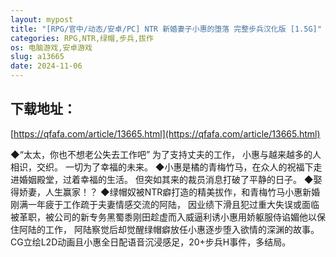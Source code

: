 ```yaml
---
layout: mypost
title: "[RPG/官中/动态/安卓/PC] NTR 新婚妻子小惠的堕落 完整步兵汉化版 [1.5G]"
categories: RPG,NTR,绿帽,步兵,拔作
os: 电脑游戏,安卓游戏
slug: a13665
date: 2024-11-06
---
```


## 下载地址：

[https://qfafa.com/article/13665.html](https://qfafa.com/article/13665.html)

◆“太太，你也不想老公失去工作吧” 为了支持丈夫的工作， 小惠与越来越多的人相识，交织。 一切为了幸福的未来。
◆小惠是橘的青梅竹马，在众人的祝福下走进婚姻殿堂，过着幸福的生活。 但突如其来的裁员消息打破了平静的日子。
◆娶得娇妻，人生赢家！？
◆绿帽奴被NTR癖打造的精美拔作，和青梅竹马小惠新婚刚满一年疲于工作疏于夫妻情感交流的阿陆，
因业绩下滑且犯过重大失误或面临被革职，被公司的新专务黑蜀黍刚田趁虚而入威逼利诱小惠用娇躯服侍谄媚他以保住阿陆的工作，
阿陆察觉后却觉醒绿帽癖放任小惠逐步堕入欲情的深渊的故事。CG立绘L2D动画且小惠全日配语音沉浸感足，20+步兵H事件，多结局。